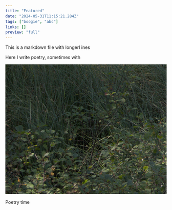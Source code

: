 ```yaml
---
title: "Featured"
date: "2024-05-31T11:15:21.284Z"
tags: ["boogie", "abc"]
links: []
preview: "full"
---
```


This is a markdown file with longerl ines

Here I write poetry, sometimes with 

![zoom 1](/src/content/images/zoom2.jpeg)

Poetry time